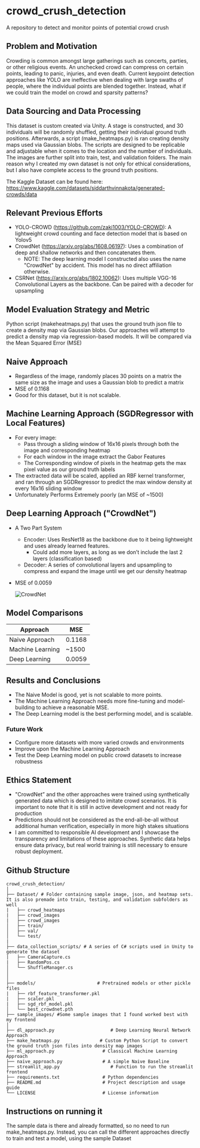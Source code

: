 # crowd_crush_detection
A repository to detect and monitor points of potential crowd crush

## Problem and Motivation
Crowding is common amongst large gatherings such as concerts, parties, or other religious events. An unchecked crowd can compress on certain points, leading to panic, injuries, and even death. Current keypoint detection approaches like YOLO are ineffective when dealing with large swaths of people, where the individual points are blended together. Instead, what if we could train the model on crowd and sparsity patterns?

## Data Sourcing and Data Processing
This dataset is custom created via Unity. A stage is constructed, and 30 individuals will be randomly shuffled, getting their individual ground truth positions. Afterwards, a script (make_heatmaps.py) is ran creating density maps used via Gaussian blobs.
The scripts are designed to be replicable and adjustable when it comes to the location and the number of individuals. The images are further split into train, test, and validation folders. The main reason why I created my own dataset is not only for ethical considerations, but I also have complete access to the ground truth positions. 

The Kaggle Dataset can be found here: https://www.kaggle.com/datasets/siddarthvinnakota/generated-crowds/data 

## Relevant Previous Efforts
- YOLO-CROWD (https://github.com/zaki1003/YOLO-CROWD): A lightweight crowd counting and face detection model that is based on Yolov5
- CrowdNet (https://arxiv.org/abs/1608.06197): Uses a combination of deep and shallow networks and then concatenates them.
  - NOTE: The deep learning model I constructed also uses the name "CrowdNet" by accident. This model has no direct affiliation otherwise.
- CSRNet (https://arxiv.org/abs/1802.10062): Uses multiple VGG-16 Convolutional Layers as the backbone. Can be paired with a decoder for upsampling

## Model Evaluation Strategy and Metric
Python script (makeheatmaps.py) that uses the ground truth json file to create a density map via Gaussian blobs. Our approaches will attempt to predict a density map via regression-based models. It will be compared via the Mean Squared Error (MSE)

## Naive Approach
- Regardless of the image, randomly places 30 points on a matrix the same size as the image and uses a Gaussian blob to predict a matrix
- MSE of 0.1168
- Good for this dataset, but it is not scalable.

## Machine Learning Approach (SGDRegressor with Local Features)
- For every image:
  - Pass through a sliding window of 16x16 pixels through both the image and corresponding heatmap
  - For each window in the image extract the Gabor Features
  - The Corresponding window of pixels in the heatmap gets the max pixel value as our ground truth labels
- The extracted data will be scaled, applied an RBF kernel transformer, and ran through an SGDRegressor to predict the max window density at every 16x16 sliding window
- Unfortunately Performs Extremely poorly (an MSE of ~1500)

## Deep Learning Approach ("CrowdNet")
- A Two Part System
  - Encoder: Uses ResNet18 as the backbone due to it being lightweight and uses already learned features.
    - Could add more layers, as long as we don’t include the last 2 layers (classification based)
  - Decoder: A series of convolutional layers and upsampling to compress and expand the image until we get our density heatmap
- MSE of 0.0059

  ![CrowdNet](https://github.com/user-attachments/assets/35ae112e-b566-405b-ad70-99f88017ba0e)

## Model Comparisons

| Approach              | MSE   |
|-----------------------|-------|
| Naive Approach        | 0.1168  |
| Machine Learning| ~1500   |
| Deep Learning         | 0.0059   |

## Results and Conclusions
- The Naive Model is good, yet is not scalable to more points.
- The Machine Learning Approach needs more fine-tuning and model-building to achieve a reasonable MSE.
- The Deep Learning model is the best performing model, and is scalable.

### Future Work
- Configure more datasets with more varied crowds and environments
- Improve upon the Machine Learning Approach
- Test the Deep Learning model on public crowd datasets to increase robustness

## Ethics Statement
- "CrowdNet” and the other approaches were trained using synthetically generated data which is designed to imitate crowd scenarios. It is important to note that it is still in active development and not ready for production
- Predictions should not be considered as the end-all-be-all without additional human verification, especially in more high stakes situations
- I am committed to responsible AI development and I showcase the transparency and limitations of these approaches. Synthetic data helps ensure data privacy, but real world training is still necessary to ensure robust deployment.

## Github Structure

```
crowd_crush_detection/
│
├── Dataset/ # Folder containing sample image, json, and heatmap sets. It is also premade into train, testing, and validation subfolders as well
|   ├── crowd_heatmaps
|   ├── crowd_images
|   ├── crowd_images
│   ├── train/
│   ├── val/
│   └── test/
|
├── data_collection_scripts/ # A series of C# scripts used in Unity to generate the dataset
|   ├── CameraCapture.cs
|   ├── RandomPos.cs
│   └── ShuffleManager.cs
│
│
├── models/                       # Pretrained models or other pickle files
|   ├── rbf_feature_transformer.pkl
|   ├── scaler.pkl
|   ├── sgd_rbf_model.pkl
│   └── best_crowdnet.pth
├── sample_images/ #Some sample images that I found worked best with my frontend
│
├── dl_approach.py                     # Deep Learning Neural Network Approach
├── make_heatmaps.py               # Custom Python Script to convert the ground truth json files into density map images
├── ml_approach.py                  # Classical Machine Learning Approach
├── naive_approach.py               # A simple Naive Baseline
├── streamlit_app.py                   # Function to run the streamlit frontend
├── requirements.txt                # Python dependencies
├── README.md                       # Project description and usage guide
└── LICENSE                         # License information
```

## Instructions on running it

The sample data is there and already formatted, so no need to run make_heatmaps.py. Instead, you can call the different approaches directly to train and test a model, using the sample Dataset


